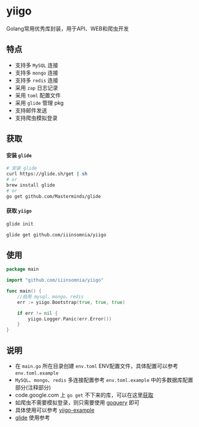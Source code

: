 # yiigo
Golang常用优秀库封装，用于API、WEB和爬虫开发

## 特点

* 支持多 `MySQL` 连接
* 支持多 `mongo` 连接
* 支持多 `redis` 连接
* 采用 `zap` 日志记录
* 采用 `toml` 配置文件
* 采用 `glide` 管理 pkg
* 支持邮件发送
* 支持爬虫模拟登录

## 获取

#### 安装 `glide`

```sh
# 安装 glide
curl https://glide.sh/get | sh
# or
brew install glide
# or
go get github.com/Masterminds/glide
```

#### 获取 `yiigo`

```sh
glide init

glide get github.com/iiinsomnia/yiigo
```

## 使用

```go
package main

import "github.com/iiinsomnia/yiigo"

func main() {
    //启用 mysql、mongo、redis
    err := yiigo.Bootstrap(true, true, true)

    if err != nil {
        yiigo.Logger.Panic(err.Error())
    }
}
```

## 说明
* 在 `main.go` 所在目录创建 `env.toml` ENV配置文件，具体配置可以参考 `env.toml.example`
* `MySQL`、`mongo`、`redis` 多连接配置参考 `env.toml.example` 中的多数据库配置部分(注释部分)
* code.google.com 上 `go get` 不下来的库，可以在这里[获取](https://github.com/golang)
* 如爬虫不需要模拟登录，则只需要使用 [goquery](https://github.com/PuerkitoBio/goquery) 即可
* 具体使用可以参考 [yiigo-example](https://github.com/IIInsomnia/yiigo-example)
* [glide](https://glide.sh) 使用参考